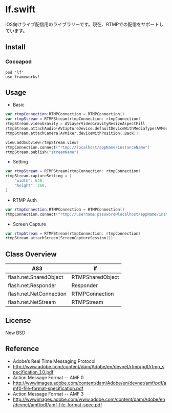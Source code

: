 # lf.swift
iOS向けライブ配信用のライブラリーです。現在、RTMPでの配信をサポートしています。

## Install
### Cocoapod
    pod 'lf'
    use_frameworks!

## Usage
* Basic
```swift
var rtmpConnection:RTMPConnection = RTMPConnection()
var rtmpStream = RTMPStream(rtmpConnection: rtmpConnection)
rtmpStream.videoGravity = AVLayerVideoGravityResizeAspectFill
rtmpStream.attachAudio(AVCaptureDevice.defaultDeviceWithMediaType(AVMediaTypeAudio))
rtmpStream.attachCamera(AVMixer.deviceWithPosition(.Back))

view.addSubview(rtmpStream.view)
rtmpConnection.connect("rtmp://localhost/appName/instanceName")
rtmpStream.publish("streamName")
```
* Setting
```swift
var rtmpStream = RTMPStream(rtmpConnection: rtmpConnection)
rtmpStream.captureSetting = [
    "width": 640,
    "height": 360,
]
```
* RTMP Auth
```swift
var rtmpConnection:RTMPConnection = RTMPConnection()
rtmpConnection.connect("rtmp://username:password@localhost/appName/instanceName")
```
* Screen Capture
```swift
var rtmpStream = RTMPStream(rtmpConnection: rtmpConnection)
rtmpStream.attachScreen(ScreenCaptureSession())
```

## Class Overview
|AS3|lf|
|----|----|
|flash.net.SharedObject|RTMPSharedObject|
|flash.net.Responder|Responder|
|flash.net.NetConnection|RTMPConnection|
|flash.net.NetStream|RTMPStream|

## License
New BSD

## Reference
* Adobe’s Real Time Messaging Protocol
 * http://www.adobe.com/content/dam/Adobe/en/devnet/rtmp/pdf/rtmp_specification_1.0.pdf
* Action Message Format -- AMF 0
 * http://wwwimages.adobe.com/content/dam/Adobe/en/devnet/amf/pdf/amf0-file-format-specification.pdf
* Action Message Format -- AMF 3 
 * http://wwwimages.adobe.com/www.adobe.com/content/dam/Adobe/en/devnet/amf/pdf/amf-file-format-spec.pdf

